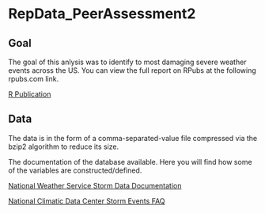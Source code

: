RepData_PeerAssessment2
=======================
## Goal
The goal of this anlysis was to identify to most damaging severe weather events across the US. You can view the full report on RPubs at the following rpubs.com link.

[R Publication](http://rpubs.com/mmaldo/USWeatherEvents)


## Data

The data is in the form of a comma-separated-value file compressed via the bzip2 algorithm to reduce its size.

The documentation of the database available. Here you will find how some of the variables are constructed/defined.

[National Weather Service Storm Data Documentation](https://d396qusza40orc.cloudfront.net/repdata%2Fpeer2_doc%2Fpd01016005curr.pdf)

[National Climatic Data Center Storm Events FAQ](https://d396qusza40orc.cloudfront.net/repdata%2Fpeer2_doc%2FNCDC%20Storm%20Events-FAQ%20Page.pdf)

